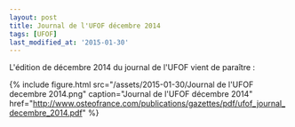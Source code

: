 ```yaml
---
layout: post
title: Journal de l'UFOF décembre 2014
tags: [UFOF]
last_modified_at: '2015-01-30'
---
```


L'édition de décembre 2014 du journal de l'UFOF vient de paraître :

{% include figure.html src="/assets/2015-01-30/Journal de l'UFOF decembre 2014.png" caption="Journal de l'UFOF décembre 2014" href="http://www.osteofrance.com/publications/gazettes/pdf/ufof_journal_decembre_2014.pdf" %}
